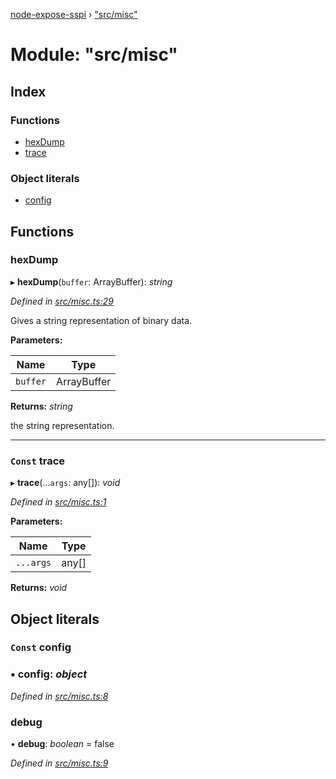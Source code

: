 [node-expose-sspi](../README.md) › ["src/misc"](_src_misc_.md)

# Module: "src/misc"

## Index

### Functions

* [hexDump](_src_misc_.md#hexdump)
* [trace](_src_misc_.md#const-trace)

### Object literals

* [config](_src_misc_.md#const-config)

## Functions

###  hexDump

▸ **hexDump**(`buffer`: ArrayBuffer): *string*

*Defined in [src/misc.ts:29](https://github.com/jlguenego/node-expose-sspi/blob/d0f69f6/src/misc.ts#L29)*

Gives a string representation of binary data.

**Parameters:**

Name | Type |
------ | ------ |
`buffer` | ArrayBuffer |

**Returns:** *string*

the string representation.

___

### `Const` trace

▸ **trace**(...`args`: any[]): *void*

*Defined in [src/misc.ts:1](https://github.com/jlguenego/node-expose-sspi/blob/d0f69f6/src/misc.ts#L1)*

**Parameters:**

Name | Type |
------ | ------ |
`...args` | any[] |

**Returns:** *void*

## Object literals

### `Const` config

### ▪ **config**: *object*

*Defined in [src/misc.ts:8](https://github.com/jlguenego/node-expose-sspi/blob/d0f69f6/src/misc.ts#L8)*

###  debug

• **debug**: *boolean* = false

*Defined in [src/misc.ts:9](https://github.com/jlguenego/node-expose-sspi/blob/d0f69f6/src/misc.ts#L9)*

